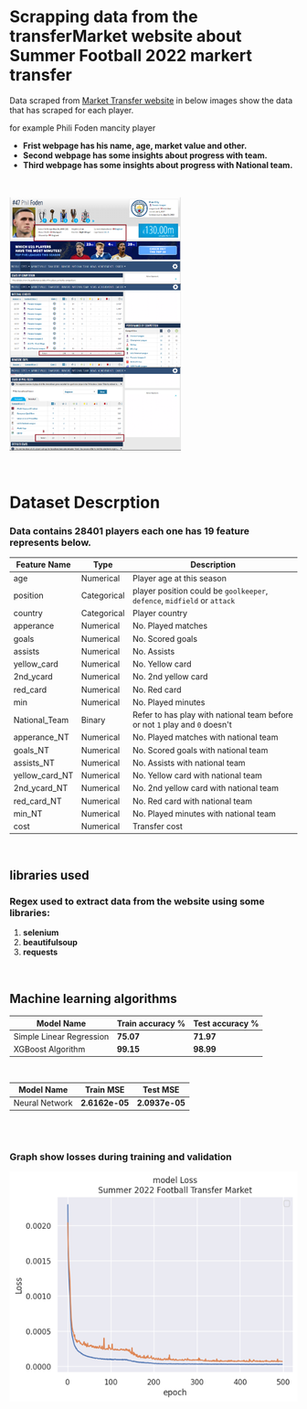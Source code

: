 # Scrapping data from the transferMarket website about Summer Football 2022 markert transfer
Data scraped from [Market Transfer website](https://www.transfermarkt.com/) in below images show the data that has scraped for each player. 

for example Phili Foden mancity player 
- **Frist webpage has his name, age, market value and other.**
- **Second webpage has some insights about progress with team.**
- **Third webpage has some insights about progress with National team.**

</br>
</br>

<div>
	<img align="center" width="300"  src='00 Docs/image_1.png'> 
	<img align="center" width="300"  src='00 Docs/image_2.png'> 
 	<img align="center" width="300"  src='00 Docs/image_3.png'> 
  
</div>

</br>
</br>

# Dataset Descrption
### Data contains 28401 players each one has 19 feature represents below.

|Feature Name    |Type                           |Description                    |
|----------------|-------------------------------|-------------------------------|
|age             |Numerical                               |Player age at this season|
|position        |Categorical                             |player position could be `goolkeeper`, `defence`, `midfield` or `attack`|
|country         |Categorical                             |Player country        |
|apperance       |Numerical                               |No. Played matches    |
|goals           |Numerical                               |No. Scored goals      |
|assists         |Numerical                               |No. Assists           |
|yellow_card     |Numerical                               |No. Yellow card       |
|2nd_ycard       |Numerical                               |No. 2nd yellow card   |
|red_card        |Numerical                               |No. Red card          |
|min             |Numerical                               |No. Played minutes    |
|National_Team   |Binary                                  |Refer to has play with national team before or not `1` play and `0` doesn't|
|apperance_NT    |Numerical                               |No. Played matches with national team    |
|goals_NT        |Numerical                               |No. Scored goals with national team      |
|assists_NT      |Numerical                               |No. Assists with national team            |
|yellow_card_NT  |Numerical                               |No. Yellow card with national team        |
|2nd_ycard_NT    |Numerical                               |No. 2nd yellow card with national team    |
|red_card_NT	 |Numerical                               |No. Red card with national team           |
|min_NT	         |Numerical                               |No. Played minutes with national team     |	
|cost	         |Numerical                               |Transfer cost         |





</br>

	

## libraries used 
### Regex used to extract data from the website using some libraries:
1. **selenium**
2. **beautifulsoup**
3. **requests**


</br>

## Machine learning algorithms
|Model Name     	 |Train accuracy %               |Test accuracy %       |
|------------------------|-------------------------------|----------------------|
|Simple Linear Regression|**75.07**           		 |**71.97**   		|
|XGBoost Algorithm       |**99.15**                    	 |**98.99**      	|
</br>

|Model Name     	 |Train MSE                      |Test MSE              |
|------------------------|-------------------------------|----------------------|
|Neural Network          |**2.6162e-05**                 |**2.0937e-05**        |

</br>
</br>

### Graph show losses during training and validation 
<img align="center" src='00 Docs/model_losses.png'>  
